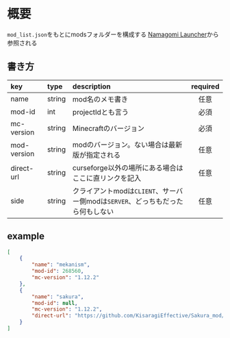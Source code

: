 # 概要

`mod_list.json`をもとにmodsフォルダーを構成する
[Namagomi Launcher](https://github.com/NamagomiNetwork/Namagomi-Launcher)から参照される

## 書き方
|key|type|description|required|
|:---|:---|:---|:--:|
|name|string|mod名のメモ書き|任意|
|mod-id|int|projectIdとも言う|必須|
|mc-version|string|Minecraftのバージョン|必須|
|mod-version|string|modのバージョン。ない場合は最新版が指定される|任意|
|direct-url|string|curseforge以外の場所にある場合はここに直リンクを記入|任意|
|side|string|クライアントmodは`CLIENT`、サーバー側modは`SERVER`、どっちもだったら何もしない|任意|


## example
```json
[
    {
        "name": "mekanism",
        "mod-id": 268560,
        "mc-version": "1.12.2"
    },
    {
        "name": "sakura",
        "mod-id": null,
        "mc-version": "1.12.2",
        "direct-url": "https://github.com/KisaragiEffective/Sakura_mod/releases/download/1.0.8-1.12.2%2Bflavored.ksrg.4/Sakura-1.0.8-1.12.2+flavored.ksrg.4.jar"
    }
]
```

